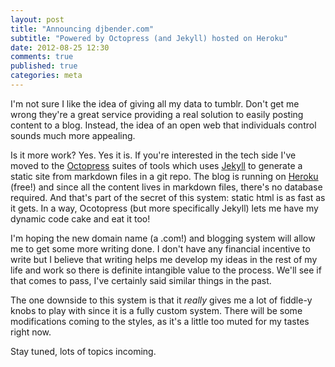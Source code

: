 ```yaml
---
layout: post
title: "Announcing djbender.com"
subtitle: "Powered by Octopress (and Jekyll) hosted on Heroku"
date: 2012-08-25 12:30
comments: true
published: true
categories: meta
---
```


I'm not sure I like the idea of giving all my data to tumblr. Don't get
me wrong they're a great service providing a real solution to easily
posting content to a blog. Instead, the idea of an open web that
individuals control sounds much more appealing.

Is it more work? Yes. Yes it is. If you're interested in the tech side
I've moved to the [Octopress][1] suites of tools which uses [Jekyll][2]
to generate a static site from markdown files in a git repo. The blog is
running on [Heroku][3] (free!) and since all the content lives in
markdown files, there's no database required. And that's part of the
secret of this system: static html is as fast as it gets. In a way,
Ocotopress (but more specifically Jekyll) lets me have my dynamic code
cake and eat it too!

I'm hoping the new domain name (a .com!) and blogging system will allow
me to get some more writing done. I don't have any financial incentive to
write but I believe that writing helps me develop my ideas in the rest
of my life and work so there is definite intangible value to the process.
We'll see if that comes to pass, I've certainly said similar things in
the past.

The one downside to this system is that it *really* gives me a lot of
fiddle-y knobs to play with since it is a fully custom system. There will
be some modifications coming to the styles, as it's a little too muted
for my tastes right now.

Stay tuned, lots of topics incoming.

[1]: //octopress.org
[2]: //jekyllrb.com
[3]: //heroku.com
